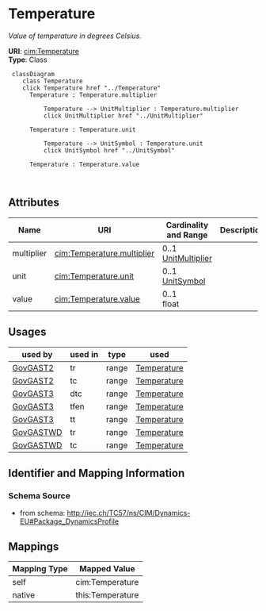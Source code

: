 # Temperature


_Value of temperature in degrees Celsius._





**URI**: [cim:Temperature](http://iec.ch/TC57/CIM100#Temperature)<br />
**Type**: Class




```mermaid
 classDiagram
    class Temperature
    click Temperature href "../Temperature"
      Temperature : Temperature.multiplier
        
          Temperature --> UnitMultiplier : Temperature.multiplier
          click UnitMultiplier href "../UnitMultiplier"
        
      Temperature : Temperature.unit
        
          Temperature --> UnitSymbol : Temperature.unit
          click UnitSymbol href "../UnitSymbol"
        
      Temperature : Temperature.value
        
      
```




<!-- no inheritance hierarchy -->


## Attributes


| Name | URI | Cardinality and Range | Description | Inheritance |
| ---  | --- | --- | --- | --- |
| multiplier | [cim:Temperature.multiplier](http://iec.ch/TC57/CIM100#Temperature.multiplier) | 0..1 <br />  [UnitMultiplier](UnitMultiplier.md)  |  | direct |
| unit | [cim:Temperature.unit](http://iec.ch/TC57/CIM100#Temperature.unit) | 0..1 <br />  [UnitSymbol](UnitSymbol.md)  |  | direct |
| value | [cim:Temperature.value](http://iec.ch/TC57/CIM100#Temperature.value) | 0..1 <br />  float  |  | direct |





## Usages

| used by | used in | type | used |
| ---  | --- | --- | --- |
| [GovGAST2](GovGAST2.md) | tr | range | [Temperature](Temperature.md) |
| [GovGAST2](GovGAST2.md) | tc | range | [Temperature](Temperature.md) |
| [GovGAST3](GovGAST3.md) | dtc | range | [Temperature](Temperature.md) |
| [GovGAST3](GovGAST3.md) | tfen | range | [Temperature](Temperature.md) |
| [GovGAST3](GovGAST3.md) | tt | range | [Temperature](Temperature.md) |
| [GovGASTWD](GovGASTWD.md) | tr | range | [Temperature](Temperature.md) |
| [GovGASTWD](GovGASTWD.md) | tc | range | [Temperature](Temperature.md) |






## Identifier and Mapping Information







### Schema Source


* from schema: http://iec.ch/TC57/ns/CIM/Dynamics-EU#Package_DynamicsProfile





## Mappings

| Mapping Type | Mapped Value |
| ---  | ---  |
| self | cim:Temperature |
| native | this:Temperature |




